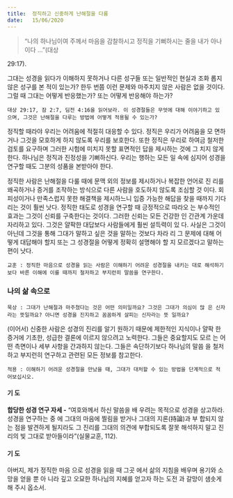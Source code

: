 ```yaml
---
title:  정직하고 신중하게 난해절을 다룸
date:   15/06/2020
---
```


> <p></p>
> “나의 하나님이여 주께서 마음을 감찰하시고 정직을 기뻐하시는 줄을 내가 아나이다 …”(대상
29:17).

그대는 성경을 읽다가 이해하지 못하거나 다른 성구들 또는 일반적인 현실과 조화
롭지 않은 성구를 본 적이 있는가? 한두 번쯤 이런 문제와 마주치지 않은 사람은 없을
것이다. 그럴 때 그대는 어떻게 반응했는가? 또는 어떻게 반응해야 하는가?

`대상 29:17, 잠 2:7, 딤전 4:16을 읽어보라. 이 성경절들은 무엇에 대해 이야기하고 있
으며, 그것은 난해절을 다루는 방법에 어떻게 적용될 수 있는가?`

정직할 때라야 우리는 어려움에 적절히 대응할 수 있다. 정직은 우리가 어려움을 모
면하거나 그것을 모호하게 하지 않도록 우리를 보호한다. 또한 정직은 우리로 하여금
철저한 검토를 요구하며 그러한 시험에 미치지 못할 표면적인 답을 제시하는 것에 그
치지 않게 한다. 하나님은 정직과 진정성을 기뻐하신다. 우리는 행하는 모든 일 속에
심지어 성경을 연구할 때도 그분의 성품을 본받아야 한다.

정직한 사람은 난해절을 다룰 때에 문맥 외의 정보를 제시하거나 복잡한 언어로 진
리를 왜곡하거나 증거를 조작하는 방식으로 다른 사람을 호도하지 않도록 조심할 것
이다. 회피성이거나 만족스럽지 못한 해결책을 제시하느니 입증 가능한 해답을 찾을
때까지 기다리는 것이 훨씬 낫다. 정직한 태도로 성경을 연구할 때 긍정적으로 따라오
는 부수적인 효과는 그것이 신뢰를 구축한다는 것이다. 그러한 신뢰는 모든 건강한 인
간관계 가운데 자리하고 있다. 그것은 얄팍한 대답보다 사람들에게 훨씬 설득력이 있
다. 사실은 그것이 아닌데 그것을 통해 그대가 말하고 싶은 것을 말하는 것보다 차라
리 그 문제에 대해 어떻게 대답해야 할지 또는 그 성경절을 어떻게 정확히 설명해야 할
지 모르겠다고 말하는 편이 낫다.

`교훈 : 정직한 마음으로 성경을 읽는 사람은 이해하기 어려운 성경절을 내키는 대로
해석하기보다 바른 이해에 이를 때까지 철저하고 부지런히 말씀을 연구한다.`

### 나의 삶 속으로

`묵상 : 그대가 난해절과 마주쳤다는 것은 어떤 의미일까요? 그것은 그대가 의심이 많
은 신자라는 뜻일까요? 아니면 성경을 진지하고 꼼꼼하게 살피는 신자라는 뜻
일까요?`

(이어서) 신중한 사람은 성경의 진리를 알기 원하기 때문에 제한적인 지식이나 얄팍
한 증거에 기초한, 성급한 결론에 이르지 않으려고 노력한다. 그들은 중요할지도 모르
는 어떤 측면이나 세부 사항을 간과하지 않는다. 그들은 속단하기보다 하나님의 말씀
을 철저하고 부지런히 연구하고 관련된 모든 정보를 참고한다.

`적용 : 이해하기 어려운 성경절을 만났을 때, 그대가 대처할 수 있는 방법을 단계적으로 적
어보십시오.`

#### 기 도

**합당한 성경 연구 자세 -** “여호와께서 하신 말씀을 배
우려는 목적으로 성경을 상고하라. 성경을 연구하는 중
에 그대의 마음에 찔림을 받거나 그대의 지론(持論)과 부
합되지 않는 점을 발견하게 될지라도 그 진리를 그대의
의견에 부합되도록 잘못 해석하지 말고 진리의 빛 그대로
받아들이라”(실물교훈, 112).

#### 기 도

아버지, 제가 정직한 마음
으로 성경을 읽을 때 그곳
에서 삶의 지침을 배우며
용기와 소망을 얻을 뿐 아
니라 깊고 오묘한 하나님의
지혜를 얻고자 하는 도전
과 갈망이 샘솟게 해 주시
옵소서.